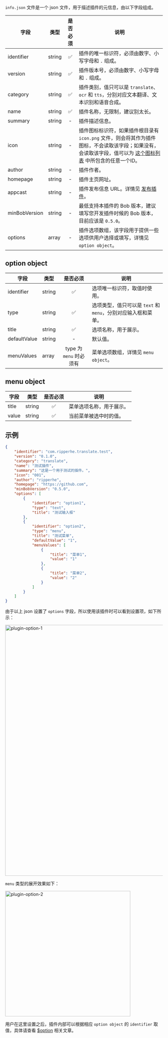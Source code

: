 `info.json` 文件是一个 json 文件，用于描述插件的元信息，由以下字段组成。

| 字段 | 类型 | 是否必须 | 说明 |
| --- | --- | :---: | --- |
| identifier | string | ✅ | 插件的唯一标识符，必须由数字、小写字母和 `.` 组成。 |
| version | string | ✅ | 插件版本号，必须由数字、小写字母和 `.` 组成。 |
| category | string | ✅ | 插件类别，值只可以是 `translate`、`ocr` 和 `tts`，分别对应文本翻译、文本识别和语音合成。 |
| name | string | ✅ | 插件名称，无限制，建议别太长。 |
| summary | string | - | 插件描述信息。 |
| icon | string | - | 插件图标标识符，如果插件根目录有 `icon.png` 文件，则会将其作为插件图标，不会读取该字段；如果没有，会读取该字段，值可以为 [这个图标列表](plugin/addtion/icon.md) 中所包含的任意一个ID。 |
| author | string | - | 插件作者。 |
| homepage| string | - | 插件主页网址。 |
| appcast | string | - | 插件发布信息 URL。详情见 [发布插件](plugin/quickstart/publish.md)。 |
| minBobVersion | string | - | 最低支持本插件的 Bob 版本，建议填写您开发插件时候的 Bob 版本，目前应该是 `0.5.0`。 |
| options | array | - | 插件选项数组，该字段用于提供一些选项供用户选择或填写，详情见 `option object`。 |

## option object

| 字段 | 类型 | 是否必须 | 说明 |
| --- | --- | :---:| --- |
| identifier | string | ✅ | 选项唯一标识符，取值时使用。 |
| type | string | ✅ | 选项类型，值只可以是 `text` 和 `menu`，分别对应输入框和菜单。 |
| title | string | ✅ | 选项名称，用于展示。 |
| defaultValue | string | - | 默认值。 |
| menuValues | array | type 为 `menu` 时必须有 | 菜单选项数组，详情见 `menu object`。 |

## menu object

| 字段 | 类型 | 是否必须 | 说明 |
| --- | --- | :---: | --- |
| title | string | ✅ | 菜单选项名称，用于展示。 | 
| value | string | ✅ | 当前菜单被选中时的值。 |

## 示例

```json
{
    "identifier": "com.ripperhe.translate.test",
    "version": "0.1.0",
    "category": "translate",
    "name": "测试插件",
    "summary": "这是一个用于测试的插件。",
    "icon": "001",
    "author": "ripperhe",
    "homepage": "https://github.com",
    "minBobVersion": "0.5.0",
    "options": [
        {
            "identifier": "option1",
            "type": "text",
            "title": "测试输入框"
        },
        {
            "identifier": "option2",
            "type": "menu",
            "title": "测试菜单",
            "defaultValue": "1",
            "menuValues": [
                {
                    "title": "菜单1",
                    "value": "1"
                },
                {
                    "title": "菜单2",
                    "value": "2"
                }
            ]
        }
    ]
}
```

由于以上 json 设置了 `options` 字段，所以使用该插件时可以看到设置项，如下所示：

<img src="https://gitee.com/ripperhe/oss/raw/master/2020/0807/plugin-option-1.png" alt="plugin-option-1" width="800" />

`menu` 类型的展开效果如下：

<img src="https://gitee.com/ripperhe/oss/raw/master/2020/0807/plugin-option-2.png" alt="plugin-option-2" width="400" />

用户在这里设置之后，插件内部可以根据相应 `option object` 的 `identifier` 取值，具体请查看 [$option](plugin/api/option.md) 相关文章。








